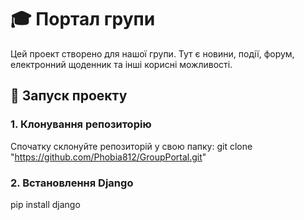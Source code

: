 # 🎓 Портал групи

Цей проект створено для нашої групи. Тут є новини, події, форум, електронний щоденник та інші корисні можливості.

## 🚀 Запуск проекту

### 1. Клонування репозиторію
Спочатку склонуйте репозиторій у свою папку:
git clone "https://github.com/Phobia812/GroupPortal.git"

### 2. Встановлення Django
pip install django
